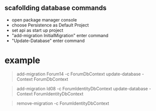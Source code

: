 ## scafollding database commands

- open package manager console
- choose Persistence as Default Project
- set api as start up project
- "add-migration InitialMigration" enter command
- "Update-Database" enter command


# example
> add-migration Forum14 -c ForumDbContext
> update-database -Context ForumDbContext

> add-migration Id08 -c ForumIdentityDbContext
> update-database -Context ForumIdentityDbContext

> remove-migration -c ForumIdentityDbContext